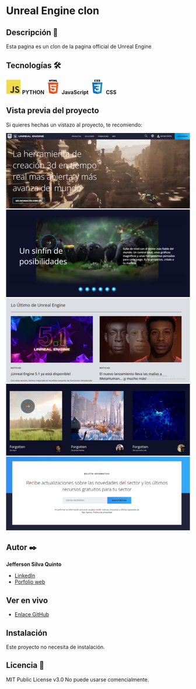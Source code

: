 # Unreal Engine clon

## Descripción 📑

Esta pagina es un clon de la pagina official de Unreal Engine 

## Tecnologías 🛠
<!-- Iconos sacados de: https://github.com/hendrasob/badges/blob/master/README.md y https://github.com/alexandresanlim/Badges4-README.md-Profile -->
<p><img width="40" src="https://raw.githubusercontent.com/devicons/devicon/master/icons/javascript/javascript-original.svg"/>
<b>PYTHON</b>
<img width="40" src="https://raw.githubusercontent.com/devicons/devicon/master/icons/html5/html5-original-wordmark.svg"/>
<b>JavaScript</b>
<img width="40" src="https://raw.githubusercontent.com/devicons/devicon/master/icons/css3/css3-original-wordmark.svg"/>
<b>CSS</b>
</p>

## Vista previa del proyecto
Si quieres hechas un vistazo al proyecto, te recomiendo:

![Captura del proyecto](https://github.com/SQdeveloper/Unreal-Engine-clon/blob/main/Unreal-imgs/unrealClon1.png)
![Captura del proyecto](https://github.com/SQdeveloper/Unreal-Engine-clon/blob/main/Unreal-imgs/unrealClon2.png)
![Captura del proyecto](https://github.com/SQdeveloper/Unreal-Engine-clon/blob/main/Unreal-imgs/unrealClon3.png)
![Captura del proyecto](https://github.com/SQdeveloper/Unreal-Engine-clon/blob/main/Unreal-imgs/unrealClon4.png)
![Captura del proyecto](https://github.com/SQdeveloper/Unreal-Engine-clon/blob/main/Unreal-imgs/unrealClon5.png)

## Autor ✒️
**Jefferson Silva Quinto**

* [LinkedIn](https://www.linkedin.com/in/sqdeveloper/)
* [Porfolio web](https://sqdeveloper.github.io/newPortfolio/)

## Ver en vivo
* [Enlace GitHub](https://sqdeveloper.github.io/Unreal-Engine-clon/)

## Instalación 
Este proyecto no necesita de instalación.
  
## Licencia 📄
MIT Public License v3.0
No puede usarse comencialmente.
